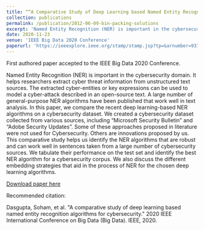 ```yaml
---
title: ““A Comparative Study of Deep Learning based Named Entity Recognition Algorithms for Cybersecurity””
collection: publications
permalink: /publication/2012-06-09-bin-packing-solutions
excerpt: 'Named Entity Recognition (NER) is important in the cybersecurity domain. It helps researchers extract cyber threat information from unstructured text sources. The extracted cyber-entities or key expressions can be used to model a cyber-attack described in an open-source text. A large number of general-purpose NER algorithms have been published that work well in text analysis. In this paper, we compare the recent deep learning-based NER algorithms on a cybersecurity dataset. We created a cybersecurity dataset collected from various sources, including “Microsoft Security Bulletin” and “Adobe Security Updates”. Some of these approaches proposed in literature were not used for Cybersecurity. Others are innovations proposed by us. This comparative study helps us identify the NER algorithms that are robust and can work well in sentences taken from a large number of cybersecurity sources. We tabulate their performance on the test set and identify the best NER algorithm for a cybersecurity corpus. We also discuss the different embedding strategies that aid in the process of NER for the chosen deep learning algorithms.'
date: 2020-11-23
venue: 'IEEE Big Data 2020 Conference'
paperurl: 'https://ieeexplore.ieee.org/stamp/stamp.jsp?tp=&arnumber=9378482'
---
```

First authored paper accepted to the IEEE Big Data 2020 Conference.

Named Entity Recognition (NER) is important in the cybersecurity domain. It helps researchers extract cyber threat information from unstructured text sources. The extracted cyber-entities or key expressions can be used to model a cyber-attack described in an open-source text. A large number of general-purpose NER algorithms have been published that work well in text analysis. In this paper, we compare the recent deep learning-based NER algorithms on a cybersecurity dataset. We created a cybersecurity dataset collected from various sources, including “Microsoft Security Bulletin” and “Adobe Security Updates”. Some of these approaches proposed in literature were not used for Cybersecurity. Others are innovations proposed by us. This comparative study helps us identify the NER algorithms that are robust and can work well in sentences taken from a large number of cybersecurity sources. We tabulate their performance on the test set and identify the best NER algorithm for a cybersecurity corpus. We also discuss the different embedding strategies that aid in the process of NER for the chosen deep learning algorithms.

[Download paper here](https://ieeexplore.ieee.org/stamp/stamp.jsp?tp=&arnumber=9378482)

Recommended citation:

Dasgupta, Soham, et al. "A comparative study of deep learning based named entity recognition algorithms for cybersecurity." 2020 IEEE International Conference on Big Data (Big Data). IEEE, 2020.
